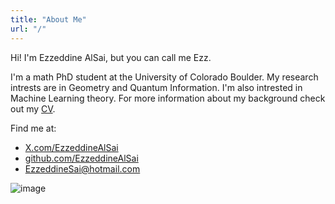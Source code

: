 ```yaml
---
title: "About Me"
url: "/"
---
```


Hi! I'm Ezzeddine AlSai, but you can call me Ezz.

I'm a math PhD student at the University of Colorado Boulder. My research intrests are in Geometry and Quantum Information. I'm also intrested in Machine Learning theory. For more information about my background check out my [CV](/pdf/CV.pdf).

Find me at:
- [X.com/EzzeddineAlSai](https://X.com/EzzeddineAlSai)
- [github.com/EzzeddineAlSai](https://github.com/EzzeddineSai)
- [EzzeddineSai@hotmail.com](mailto:EzzeddineSai@hotmail.com)

![image](/img/me.jpg)